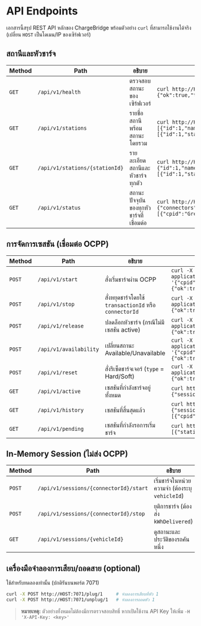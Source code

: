 # API Endpoints

เอกสารนี้สรุป REST API หลักของ ChargeBridge พร้อมตัวอย่าง `curl` ที่สามารถใช้งานได้จริง (เปลี่ยน `HOST` เป็นโดเมน/IP ของเซิร์ฟเวอร์)

## สถานีและหัวชาร์จ
| Method | Path | อธิบาย | ตัวอย่าง |
|-------|------|--------|----------|
| `GET` | `/api/v1/health` | ตรวจสอบสถานะของเซิร์ฟเวอร์ | `curl http://HOST:8080/api/v1/health`<br>`{"ok":true,"time":"2024-01-01T00:00:00Z"}`
| `GET` | `/api/v1/stations` | รายชื่อสถานีพร้อมสถานะโดยรวม | `curl http://HOST:8080/api/v1/stations`<br>`[{"id":1,"name":"Gresgying02","connectors":[{"id":1,"status":"Available"}]}]`
| `GET` | `/api/v1/stations/{stationId}` | รายละเอียดสถานีและหัวชาร์จทุกตัว | `curl http://HOST:8080/api/v1/stations/1`<br>`{"id":1,"name":"Gresgying02","connectors":[{"id":1,"status":"Available"}]}`
| `GET` | `/api/v1/status` | สถานะปัจจุบันของทุกหัวชาร์จที่เชื่อมต่อ | `curl http://HOST:8080/api/v1/status`<br>`{"connectors":[{"cpid":"Gresgying02","connectorId":1,"status":"Available"}]}`

## การจัดการเซสชัน (เชื่อมต่อ OCPP)
| Method | Path | อธิบาย | ตัวอย่าง |
|-------|------|--------|----------|
| `POST` | `/api/v1/start` | สั่งเริ่มชาร์จผ่าน OCPP | `curl -X POST http://HOST:8080/api/v1/start -H 'Content-Type: application/json' -d '{"cpid":"Gresgying02","connectorId":1,"id_tag":"VID:FCA47A147858"}'`<br>`{"ok":true,"message":"RemoteStartTransaction sent"}`
| `POST` | `/api/v1/stop` | สั่งหยุดชาร์จโดยใช้ `transactionId` หรือ `connectorId` | `curl -X POST http://HOST:8080/api/v1/stop -H 'Content-Type: application/json' -d '{"cpid":"Gresgying02","transactionId":1}'`<br>`{"ok":true,"transactionId":1,"message":"RemoteStopTransaction sent"}`
| `POST` | `/api/v1/release` | ปลดล็อกหัวชาร์จ (กรณีไม่มีเซสชัน active) | `curl -X POST http://HOST:8080/api/v1/release -H 'Content-Type: application/json' -d '{"cpid":"Gresgying02","connectorId":1}'`<br>`{"ok":true,"message":"UnlockConnector sent"}`
| `POST` | `/api/v1/availability` | เปลี่ยนสถานะ Available/Unavailable | `curl -X POST http://HOST:8080/api/v1/availability -H 'Content-Type: application/json' -d '{"cpid":"Gresgying02","connectorId":1,"available":true}'`<br>`{"ok":true,"status":"Accepted"}`
| `POST` | `/api/v1/reset` | สั่งรีเซ็ตชาร์จเจอร์ (`type` = Hard/Soft) | `curl -X POST http://HOST:8080/api/v1/reset -H 'Content-Type: application/json' -d '{"cpid":"Gresgying02","type":"Soft"}'`<br>`{"ok":true,"status":"Accepted"}`
| `GET` | `/api/v1/active` | เซสชันที่กำลังชาร์จอยู่ทั้งหมด | `curl http://HOST:8080/api/v1/active`<br>`{"sessions":[{"cpid":"Gresgying02","connectorId":1,"transactionId":1}]}`
| `GET` | `/api/v1/history` | เซสชันที่สิ้นสุดแล้ว | `curl http://HOST:8080/api/v1/history`<br>`{"sessions":[{"cpid":"Gresgying02","connectorId":1,"transactionId":1,"energy":1200}]}`
| `GET` | `/api/v1/pending` | เซสชันที่กำลังรอการเริ่มชาร์จ | `curl http://HOST/api/v1/pending`<br>`[{"station_id":"Gresgying02","connector_id":1,"id_tag":"VID:FCA47A147858"}]`

## In‑Memory Session (ไม่ส่ง OCPP)
| Method | Path | อธิบาย | ตัวอย่าง |
|-------|------|--------|----------|
| `POST` | `/api/v1/sessions/{connectorId}/start` | เริ่มชาร์จในหน่วยความจำ (ต้องระบุ `vehicleId`) | `curl -X POST http://HOST:8080/api/v1/sessions/1/start -H 'Content-Type: application/json' -d '{"vehicleId":"VID:FCA47A147858"}'`<br>`{"transactionId":42}`
| `POST` | `/api/v1/sessions/{connectorId}/stop` | ยุติการชาร์จ (ต้องส่ง `kWhDelivered`) | `curl -X POST http://HOST:8080/api/v1/sessions/1/stop -H 'Content-Type: application/json' -d '{"kWhDelivered":5.3}'`<br>`{"session":{"id":42,"connector_id":1,"kWhDelivered":5.3,"status":"completed"}}`
| `GET` | `/api/v1/sessions/{vehicleId}` | ดูสถานะและประวัติของรถคันหนึ่ง | `curl http://HOST:8080/api/v1/sessions/VID:FCA47A147858`<br>`{"current":null,"history":[{"id":42,"connector_id":1,"kWhDelivered":5.3}]}`

## เครื่องมือจำลองการเสียบ/ถอดสาย (optional)
ใช้สำหรับทดลองเท่านั้น (ปกติรันบนพอร์ต 7071)
```bash
curl -X POST http://HOST:7071/plug/1     # จำลองการเสียบที่หัว 1
curl -X POST http://HOST:7071/unplug/1   # จำลองการถอดหัว 1
```

> **หมายเหตุ:** ตัวอย่างทั้งหมดไม่ต้องมีการตรวจสอบสิทธิ์ หากเปิดใช้งาน API Key ให้เพิ่ม `-H 'X-API-Key: <key>'`
